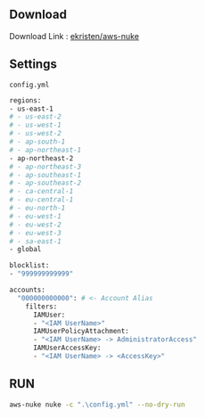## Download

Download Link : [ekristen/aws-nuke](https://github.com/ekristen/aws-nuke)

## Settings

`config.yml`
```bash
regions:
- us-east-1
# - us-east-2
# - us-west-1
# - us-west-2
# - ap-south-1
# - ap-northeast-1
- ap-northeast-2
# - ap-northeast-3
# - ap-southeast-1
# - ap-southeast-2
# - ca-central-1
# - eu-central-1
# - eu-north-1
# - eu-west-1
# - eu-west-2
# - eu-west-3
# - sa-east-1
- global

blocklist:
- "999999999999"

accounts:
  "000000000000": # <- Account Alias
    filters:
      IAMUser:
      - "<IAM UserName>"
      IAMUserPolicyAttachment:
      - "<IAM UserName> -> AdministratorAccess"
      IAMUserAccessKey:
      - "<IAM UserName> -> <AccessKey>"
```

## RUN
```bash
aws-nuke nuke -c ".\config.yml" --no-dry-run
```
